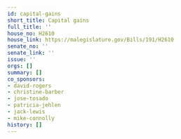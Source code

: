 ```yaml
---
id: capital-gains
short_title: Capital gains
full_title: ''
house_no: H2610
house_link: https://malegislature.gov/Bills/191/H2610
senate_no: ''
senate_link: ''
issue: ''
orgs: []
summary: []
co_sponsors:
- david-rogers
- christine-barber
- jose-tosado
- patricia-jehlen
- jack-lewis
- mike-connolly
history: []
---
```

